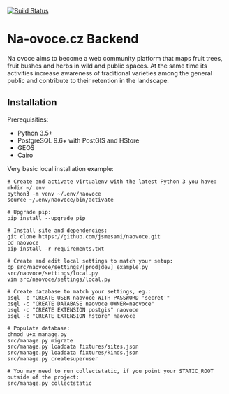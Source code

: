 [![Build Status](https://travis-ci.org/jsmesami/naovoce.svg?branch=master)](https://travis-ci.org/jsmesami/naovoce)

Na-ovoce.cz Backend
===================

Na ovoce aims to become a web community platform that maps fruit trees, fruit bushes and 
herbs in wild and public spaces. At the same time its activities increase awareness 
of traditional varieties among the general public and contribute to their retention 
in the landscape.

## Installation

Prerequisities:

* Python 3.5+
* PostgreSQL 9.6+ with PostGIS and HStore
* GEOS
* Cairo

Very basic local installation example:

	# Create and activate virtualenv with the latest Python 3 you have:
	mkdir ~/.env
	python3 -m venv ~/.env/naovoce
	source ~/.env/naovoce/bin/activate

	# Upgrade pip:
	pip install --upgrade pip

	# Install site and dependencies:
	git clone https://github.com/jsmesami/naovoce.git
	cd naovoce
	pip install -r requirements.txt

	# Create and edit local settings to match your setup: 
	cp src/naovoce/settings/[prod|dev]_example.py src/naovoce/settings/local.py
	vim src/naovoce/settings/local.py

	# Create database to match your settings, eg.:
	psql -c "CREATE USER naovoce WITH PASSWORD 'secret'"
	psql -c "CREATE DATABASE naovoce OWNER=naovoce"
	psql -c "CREATE EXTENSION postgis" naovoce
	psql -c "CREATE EXTENSION hstore" naovoce
	
	# Populate database:
	chmod u+x manage.py
	src/manage.py migrate
	src/manage.py loaddata fixtures/sites.json
	src/manage.py loaddata fixtures/kinds.json
	src/manage.py createsuperuser
	
	# You may need to run collectstatic, if you point your STATIC_ROOT outside of the project:
	src/manage.py collectstatic

